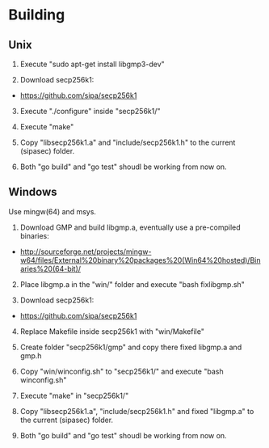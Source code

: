 Building
==============


Unix
--------------

1. Execute "sudo apt-get install libgmp3-dev"

2. Download secp256k1:
 * https://github.com/sipa/secp256k1

3. Execute "./configure" inside "secp256k1/"

4. Execute "make"

5. Copy "libsecp256k1.a" and "include/secp256k1.h" to the current (sipasec) folder.

6. Both "go build" and "go test" shoudl be working from now on.



Windows
--------------

Use mingw(64) and msys.

1. Download GMP and build libgmp.a, eventually use a pre-compiled binaries:
 * http://sourceforge.net/projects/mingw-w64/files/External%20binary%20packages%20(Win64%20hosted)/Binaries%20(64-bit)/

2. Place libgmp.a in the "win/" folder and execute "bash fixlibgmp.sh"

3. Download secp256k1:
 * https://github.com/sipa/secp256k1

4. Replace Makefile inside secp256k1 with "win/Makefile"

5. Create folder "secp256k1/gmp" and copy there fixed libgmp.a and gmp.h

6. Copy "win/winconfig.sh" to "secp256k1/" and execute "bash winconfig.sh"

7. Execute "make" in "secp256k1/"

8. Copy "libsecp256k1.a", "include/secp256k1.h" and fixed "libgmp.a" to the current (sipasec) folder.

9. Both "go build" and "go test" shoudl be working from now on.

